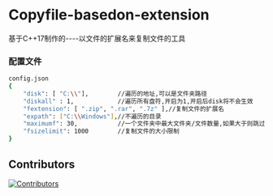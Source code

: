 # Copyfile-basedon-extension
基于C++17制作的----以文件的扩展名来复制文件的工具
### 配置文件
```bash
config.json
{
    "disk": [ "C:\\"],        //遍历的地址,可以是文件夹路径
    "diskall" : 1,            //遍历所有盘符,开启为1,开启后disk将不会生效
    "fextension": [ ".zip", ".rar", ".7z" ],//复制文件的扩展名
    "expath": ["C:\\Windows"],//不遍历的目录
    "maximumf": 30,           //一个文件夹中最大文件夹/文件数量,如果大于则跳过这个目录
    "fsizelimit": 1000        //复制文件的大小限制
} 
```
## Contributors

[![Contributors](https://contributors-img.web.app/image?repo=Xpercent-YX/Xpercent-YX)](https://github.com/Xpercen/Copyfile-basedon-extension/graphs/contributors)
